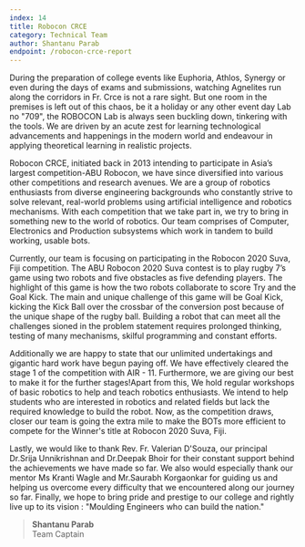 ```yaml
---
index: 14
title: Robocon CRCE
category: Technical Team
author: Shantanu Parab
endpoint: /robocon-crce-report
---
```


During the preparation of college events like Euphoria, Athlos, Synergy or even during the days of exams and submissions, watching Agnelites run along the corridors in Fr. Crce is not a rare sight. But one room in the premises is left out of this chaos, be it a holiday or any other event day Lab no "709", the ROBOCON Lab is always seen buckling down, tinkering with the tools. We are driven by an acute zest for learning technological advancements and happenings in the modern world and endeavour in applying theoretical learning in realistic projects.

Robocon CRCE, initiated back in 2013 intending to participate in Asia’s largest competition-ABU Robocon, we have since diversified into various other competitions and research avenues. We are a group of robotics enthusiasts from diverse engineering backgrounds who constantly strive to solve relevant, real-world problems using artificial intelligence and robotics mechanisms. With each competition that we take part in, we try to bring in something new to the world of robotics. Our team comprises of Computer, Electronics and Production subsystems which work in tandem to build working, usable bots.

Currently, our team is focusing on participating in the Robocon 2020 Suva, Fiji competition. The ABU Robocon 2020 Suva contest is to play rugby 7’s game using two robots and five obstacles as five defending players. The highlight of this game is how the two robots collaborate to score Try and the Goal Kick. The main and unique challenge of this game will be Goal Kick, kicking the Kick Ball over the crossbar of the conversion post because of the unique shape of the rugby ball. Building a robot that can meet all the challenges sioned in the problem statement requires prolonged thinking, testing of many mechanisms, skilful programming and constant efforts.

Additionally we are happy to state that our unlimited undertakings and gigantic hard work have begun paying off. We have effectively cleared the stage 1 of the competition with AIR - 11. Furthermore, we are giving our best to make it for the further stages!Apart from this, We hold regular workshops of basic robotics to help and teach robotics enthusiasts. We intend to help students who are interested in robotics and related fields but lack the required knowledge to build the robot. Now, as the competition draws, closer our team is going the extra mile to make the BOTs more efficient to compete for the Winner's title at Robocon 2020 Suva, Fiji.

Lastly, we would like to thank Rev. Fr. Valerian D'Souza, our principal Dr.Srija Unnikrishnan and Dr.Deepak Bhoir for their constant support behind the achievements we have made so far. We also would especially thank our mentor Ms Kranti Wagle and Mr.Saurabh Korgaonkar for guiding us and helping us overcome every difficulty that we encountered along our journey so far. Finally, we hope to bring pride and prestige to our college and rightly live up to its vision : "Moulding Engineers who can build the nation."

> **Shantanu Parab**<br>
> Team Captain

<center>
<a
          href="https://instagram.com/robocon.crce?igshid=ad22lnzemr0a"
          target="_blank"
          ><i class="fa fa-instagram fa-2x p-2"></i
        ></a>
        <a
          href="https://www.youtube.com/channel/UCbejVM8W4XUWwHX5Of_tPFQ"
          target="_blank"
          ><i class="fa fa-youtube-play fa-2x p-2"></i
        ></a>
        <a
          href="https://m.facebook.com/roboconcrce/"
          target="_blank"
          ><i class="fa fa-facebook-square fa-2x p-2"></i
        ></a>
        <a
          href="http://roboconcrce.org/"
          target="_blank"
          ><i class="fa fa-globe fa-2x p-2" aria-hidden="true"></i
        ></a>
</center>
